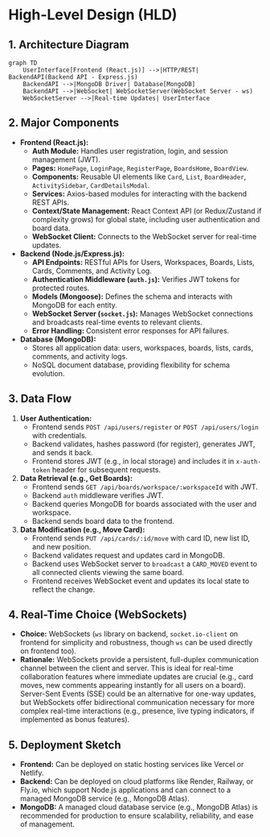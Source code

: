 # High-Level Design (HLD)

## 1. Architecture Diagram

```mermaid
graph TD
    UserInterface[Frontend (React.js)] -->|HTTP/REST| BackendAPI(Backend API - Express.js)
    BackendAPI -->|MongoDB Driver| Database[MongoDB]
    BackendAPI -->|WebSocket| WebSocketServer(WebSocket Server - ws)
    WebSocketServer -->|Real-time Updates| UserInterface
```

## 2. Major Components

*   **Frontend (React.js):**
    *   **Auth Module:** Handles user registration, login, and session management (JWT).
    *   **Pages:** `HomePage`, `LoginPage`, `RegisterPage`, `BoardsHome`, `BoardView`.
    *   **Components:** Reusable UI elements like `Card`, `List`, `BoardHeader`, `ActivitySidebar`, `CardDetailsModal`.
    *   **Services:** Axios-based modules for interacting with the backend REST APIs.
    *   **Context/State Management:** React Context API (or Redux/Zustand if complexity grows) for global state, including user authentication and board data.
    *   **WebSocket Client:** Connects to the WebSocket server for real-time updates.
*   **Backend (Node.js/Express.js):**
    *   **API Endpoints:** RESTful APIs for Users, Workspaces, Boards, Lists, Cards, Comments, and Activity Log.
    *   **Authentication Middleware (`auth.js`):** Verifies JWT tokens for protected routes.
    *   **Models (Mongoose):** Defines the schema and interacts with MongoDB for each entity.
    *   **WebSocket Server (`socket.js`):** Manages WebSocket connections and broadcasts real-time events to relevant clients.
    *   **Error Handling:** Consistent error responses for API failures.
*   **Database (MongoDB):**
    *   Stores all application data: users, workspaces, boards, lists, cards, comments, and activity logs.
    *   NoSQL document database, providing flexibility for schema evolution.

## 3. Data Flow

1.  **User Authentication:**
    *   Frontend sends `POST /api/users/register` or `POST /api/users/login` with credentials.
    *   Backend validates, hashes password (for register), generates JWT, and sends it back.
    *   Frontend stores JWT (e.g., in local storage) and includes it in `x-auth-token` header for subsequent requests.
2.  **Data Retrieval (e.g., Get Boards):**
    *   Frontend sends `GET /api/boards/workspace/:workspaceId` with JWT.
    *   Backend `auth` middleware verifies JWT.
    *   Backend queries MongoDB for boards associated with the user and workspace.
    *   Backend sends board data to the frontend.
3.  **Data Modification (e.g., Move Card):**
    *   Frontend sends `PUT /api/cards/:id/move` with card ID, new list ID, and new position.
    *   Backend validates request and updates card in MongoDB.
    *   Backend uses WebSocket server to `broadcast` a `CARD_MOVED` event to all connected clients viewing the same board.
    *   Frontend receives WebSocket event and updates its local state to reflect the change.

## 4. Real-Time Choice (WebSockets)

*   **Choice:** WebSockets (`ws` library on backend, `socket.io-client` on frontend for simplicity and robustness, though `ws` can be used directly on frontend too).
*   **Rationale:** WebSockets provide a persistent, full-duplex communication channel between the client and server. This is ideal for real-time collaboration features where immediate updates are crucial (e.g., card moves, new comments appearing instantly for all users on a board). Server-Sent Events (SSE) could be an alternative for one-way updates, but WebSockets offer bidirectional communication necessary for more complex real-time interactions (e.g., presence, live typing indicators, if implemented as bonus features).

## 5. Deployment Sketch

*   **Frontend:** Can be deployed on static hosting services like Vercel or Netlify.
*   **Backend:** Can be deployed on cloud platforms like Render, Railway, or Fly.io, which support Node.js applications and can connect to a managed MongoDB service (e.g., MongoDB Atlas).
*   **MongoDB:** A managed cloud database service (e.g., MongoDB Atlas) is recommended for production to ensure scalability, reliability, and ease of management.
